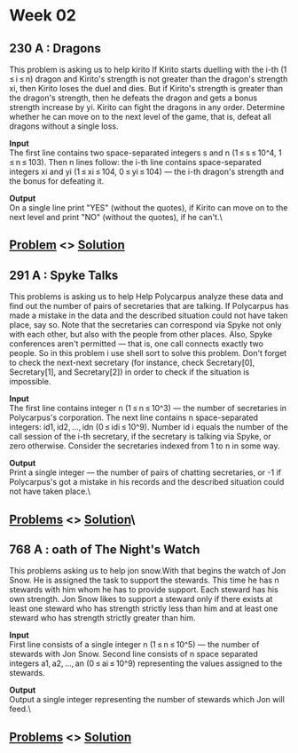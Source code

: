 # Week 02

## 230 A : Dragons 
This problem is asking us to help kirito If Kirito starts duelling with the i-th (1 ≤ i ≤ n) dragon and Kirito's strength is not greater than the dragon's strength xi, then Kirito loses the duel and dies. 
But if Kirito's strength is greater than the dragon's strength, then he defeats the dragon and gets a bonus strength increase by yi.
Kirito can fight the dragons in any order. Determine whether he can move on to the next level of the game, that is, defeat all dragons without a single loss.

**Input**<br>
The first line contains two space-separated integers s and n (1 ≤ s ≤ 10^4, 1 ≤ n ≤ 103). 
Then n lines follow: the i-th line contains space-separated integers xi and yi (1 ≤ xi ≤ 104, 0 ≤ yi ≤ 104) — the i-th dragon's strength and the bonus for defeating it.

**Output**<br>
On a single line print "YES" (without the quotes), if Kirito can move on to the next level and print "NO" (without the quotes), if he can't.\
## [**Problem**](https://codeforces.com/problemset/problem/230/A) <> [**Solution**](http://codeforces.com/contest/230/submission/42824138)


## 291 A : Spyke Talks
This problems is asking us to help Help Polycarpus analyze these data and find out the number of pairs of secretaries that are talking.
If Polycarpus has made a mistake in the data and the described situation could not have taken place, say so.
Note that the secretaries can correspond via Spyke not only with each other, but also with the people from other places.
Also, Spyke conferences aren't permitted — that is, one call connects exactly two people.
So in this problem  i use shell sort to solve this problem.
Don't forget to check the next-next secretary (for instance, check Secretary[0], Secretary[1], and Secretary[2]) in order to check if the situation is impossible.

**Input**<br>
The first line contains integer n (1 ≤ n ≤ 10^3) — the number of secretaries in Polycarpus's corporation. 
The next line contains n space-separated integers: id1, id2, ..., idn (0 ≤ idi ≤ 10^9). 
Number id i equals the number of the call session of the i-th secretary, if the secretary is talking via Spyke, or zero otherwise.
Consider the secretaries indexed from 1 to n in some way.

**Output**<br>
Print a single integer — the number of pairs of chatting secretaries, or -1 if Polycarpus's got a mistake in his records and the described situation could not have taken place.\
## [**Problems**](https://codeforces.com/problemset/problem/291/A) <> [**Solution**](http://codeforces.com/contest/291/submission/42823757)\


## 768 A : oath of The Night's Watch
This problems asking us to help jon snow.With that begins the watch of Jon Snow. He is assigned the task to support the stewards.
This time he has n stewards with him whom he has to provide support. 
Each steward has his own strength. 
Jon Snow likes to support a steward only if there exists at least one steward who has strength strictly less than him and at least one steward who has strength strictly greater than him.

**Input**<br>
First line consists of a single integer n (1 ≤ n ≤ 10^5) — the number of stewards with Jon Snow.
Second line consists of n space separated integers a1, a2, ..., an (0 ≤ ai ≤ 10^9) representing the values assigned to the stewards.

**Output**<br>
Output a single integer representing the number of stewards which Jon will feed.\
## [**Problems**](https://codeforces.com/problemset/problem/768/A) <> [**Solution**](http://codeforces.com/contest/768/submission/42824556)

